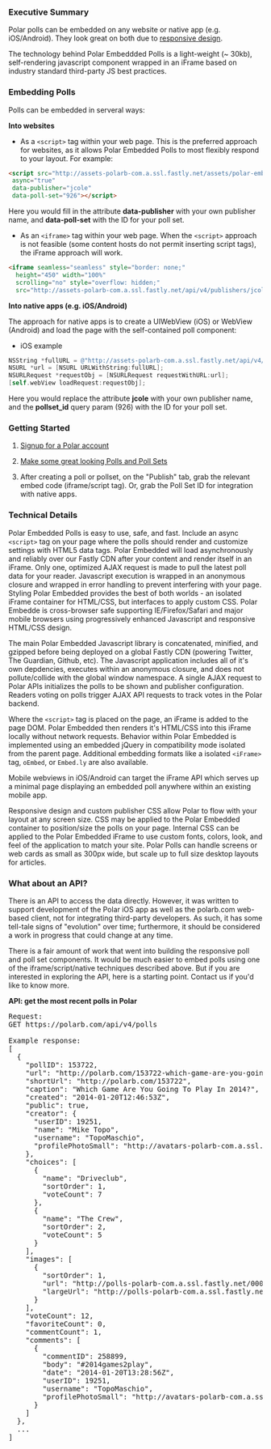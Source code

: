 ### Executive Summary

Polar polls can be embedded on any website or native app (e.g. iOS/Android).  They look great on both due to [responsive design](http://polarb.com/publishers/poll_sets/926/preview).

The technology behind Polar Embeddded Polls is a light-weight (~ 30kb), self-rendering javascript component wrapped in an iFrame based on industry standard third-party JS best practices.  

### Embedding Polls

Polls can be embedded in serveral ways:

**Into websites**

* As a `<script>` tag within your web page.  This is the preferred approach for websites, as it allows Polar Embedded Polls to most flexibly respond to your layout.  For example:

```HTML
<script src="http://assets-polarb-com.a.ssl.fastly.net/assets/polar-embedded.js" 
 async="true" 
 data-publisher="jcole" 
 data-poll-set="926"></script>
```

Here you would fill in the attribute **data-publisher** with your own publisher name, and **data-poll-set** with the ID for your poll set.  
  
* As an `<iframe>` tag within your web page.  When the `<script>` approach is not feasible (some content hosts do not permit inserting script tags), the iFrame approach will work.

```HTML
<iframe seamless="seamless" style="border: none;" 
  height="450" width="100%" 
  scrolling="no" style="overflow: hidden;"
  src="http://assets-polarb-com.a.ssl.fastly.net/api/v4/publishers/jcole/embedded_polls/iframe?pollset_id=926"></iframe>
```

**Into native apps (e.g. iOS/Android)**  

The approach for native apps is to create a UIWebView (iOS) or WebView (Android) and load the page with the self-contained poll component:

* iOS example

```Objective-C
NSString *fullURL = @"http://assets-polarb-com.a.ssl.fastly.net/api/v4/publishers/jcole/embedded_polls/iframe?pollset_id=926";
NSURL *url = [NSURL URLWithString:fullURL];
NSURLRequest *requestObj = [NSURLRequest requestWithURL:url];
[self.webView loadRequest:requestObj];
```

Here you would replace the attribute **jcole** with your own publisher name, and the **pollset_id** query param (926) with the ID for your poll set.  


### Getting Started

1. [Signup for a Polar account](http://polarb.com/join)

2. [Make some great looking Polls and Poll Sets](http://www.polarb.com/howtos)

3. After creating a poll or pollset, on the "Publish" tab, grab the relevant embed code (iframe/script tag).  Or, grab the Poll Set ID for integration with native apps.

### Technical Details

Polar Embedded Polls is easy to use, safe, and fast. Include an async `<script>` tag on your page where the polls should render and customize settings with HTML5 data tags.  Polar Embedded will load asynchronously and reliably over our Fastly CDN after your content and render itself in an iFrame.  Only one, optimized AJAX request is made to pull the latest poll data for your reader.  Javascript execution is wrapped in an anonymous closure and wrapped in error handling to prevent interfering with your page.  Styling Polar Embedded provides the best of both worlds - an isolated iFrame container for HTML/CSS, but interfaces to apply custom CSS. Polar Embedde is cross-browser safe supporting IE/Firefox/Safari and major mobile browsers using progressively enhanced Javascript and responsive HTML/CSS design.

The main Polar Embedded Javascript library is concatenated, minified, and gzipped before being deployed on a global Fastly CDN (powering Twitter, The Guardian, Github, etc).  The Javascript application includes all of it's own depdencies, executes within an anonymous closure, and does not pollute/collide with the global window namespace.  A single AJAX request to Polar APIs initializes the polls to be shown and publisher configuration. Readers voting on polls trigger AJAX API requests to track votes in the Polar backend.

Where the `<script>` tag is placed on the page, an iFrame is added to the page DOM.  Polar Embedded then renders it's HTML/CSS into this iFrame locally without network requests.  Behavior within Polar Embedded is implemented using an embedded jQuery in compatibility mode isolated from the parent page.  Additional embedding formats like a isolated `<iFrame>` tag, `oEmbed`, or `Embed.ly` are also available.

Mobile webviews in iOS/Android can target the iFrame API which serves up a minimal page displaying an embedded poll anywhere within an existing mobile app.

Responsive design and custom publisher CSS allow Polar to flow with your layout at any screen size.  CSS may be applied to the Polar Embedded container to position/size the polls on your page.  Internal CSS can be applied to the Polar Embedded iFrame to use custom fonts, colors, look, and feel of the application to match your site.  Polar Polls can handle screens or web cards as small as 300px wide, but scale up to full size desktop layouts for articles.

### What about an API?

There is an API to access the data directly.  However, it was written to support development of the Polar iOS app as well as the polarb.com web-based client, not for integrating third-party developers.  As such, it has some tell-tale signs of "evolution" over time;  furthermore, it should be considered a work in progress that could change at any time.

There is a fair amount of work that went into building the responsive poll and poll set components.  It would be much easier to embed polls using one of the iframe/script/native techniques described above.  But if you are interested in exploring the API, here is a starting point.  Contact us if you'd like to know more.

**API: get the most recent polls in Polar**
<pre>
Request:
GET https://polarb.com/api/v4/polls

Example response:
[
  {
    "pollID": 153722,
    "url": "http://polarb.com/153722-which-game-are-you-going-to-play-in-2014",
    "shortUrl": "http://polarb.com/153722",
    "caption": "Which Game Are You Going To Play In 2014?",
    "created": "2014-01-20T12:46:53Z",
    "public": true,
    "creator": {
      "userID": 19251,
      "name": "Mike Topo",
      "username": "TopoMaschio",
      "profilePhotoSmall": "http://avatars-polarb-com.a.ssl.fastly.net/000/019/251/19251-small_retina-6cd9fe6fbbca3bd8.jpg"
    },
    "choices": [
      {
        "name": "Driveclub",
        "sortOrder": 1,
        "voteCount": 7
      },
      {
        "name": "The Crew",
        "sortOrder": 2,
        "voteCount": 5
      }
    ],
    "images": [
      {
        "sortOrder": 1,
        "url": "http://polls-polarb-com.a.ssl.fastly.net/000/153/722/153722-1-medium-34615e8fee6b5176.jpg",
        "largeUrl": "http://polls-polarb-com.a.ssl.fastly.net/000/153/722/153722-1-large-34615e8fee6b5176.jpg"
      }
    ],
    "voteCount": 12,
    "favoriteCount": 0,
    "commentCount": 1,
    "comments": [
      {
        "commentID": 258899,
        "body": "#2014games2play",
        "date": "2014-01-20T13:28:56Z",
        "userID": 19251,
        "username": "TopoMaschio",
        "profilePhotoSmall": "http://avatars-polarb-com.a.ssl.fastly.net/000/019/251/19251-small_retina-6cd9fe6fbbca3bd8.jpg"
      }
    ]
  },
  ...
]
</pre>
